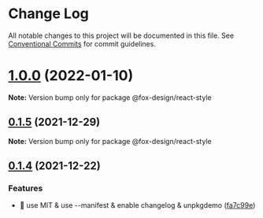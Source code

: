 # Change Log

All notable changes to this project will be documented in this file.
See [Conventional Commits](https://conventionalcommits.org) for commit guidelines.

# [1.0.0](https://github.com/foxpage/foxpage-component-react/compare/@fox-design/react-style@0.1.5...@fox-design/react-style@1.0.0) (2022-01-10)

**Note:** Version bump only for package @fox-design/react-style





## [0.1.5](https://github.com/foxfamily/foxpage-component-react/compare/@fox-design/react-style@0.1.4...@fox-design/react-style@0.1.5) (2021-12-29)

**Note:** Version bump only for package @fox-design/react-style





## [0.1.4](https://github.com/foxfamily/foxpage-component-react/compare/@fox-design/react-style@0.1.3...@fox-design/react-style@0.1.4) (2021-12-22)


### Features

* 🎸 use MIT & use --manifest & enable changelog & unpkgdemo ([fa7c99e](https://github.com/foxfamily/foxpage-component-react/commit/fa7c99ee497cb0a84aacaa8d97fa57c5a231d9fe))
